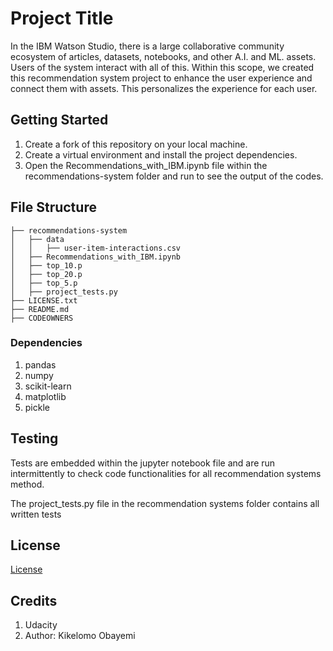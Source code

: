 # Project Title

In the IBM Watson Studio, there is a large collaborative community ecosystem of articles, datasets, notebooks, and other A.I. and ML. assets. Users of the system interact with all of this. Within this scope, we created this recommendation system project to enhance the user experience and connect them with assets. This personalizes the experience for each user.

## Getting Started

1. Create a fork of this repository on your local machine.
2. Create a virtual environment and install the project dependencies.
3. Open the Recommendations_with_IBM.ipynb file within the recommendations-system folder and run to see the output of the codes.

## File Structure

```
├── recommendations-system
│   ├── data
│   │   ├── user-item-interactions.csv
│   ├── Recommendations_with_IBM.ipynb
│   ├── top_10.p
│   ├── top_20.p
│   ├── top_5.p
│   ├── project_tests.py
├── LICENSE.txt
├── README.md
├── CODEOWNERS

```

### Dependencies
1. pandas
2. numpy
3. scikit-learn
4. matplotlib
5. pickle


## Testing

Tests are embedded within the jupyter notebook file and are run intermittently to check code functionalities for all recommendation systems method.

The project_tests.py file in the recommendation systems folder contains all written tests


## License

[License](LICENSE.txt)

## Credits

1. Udacity
2. Author: Kikelomo Obayemi
